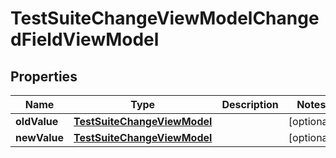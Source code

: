 
# TestSuiteChangeViewModelChangedFieldViewModel

## Properties
| Name | Type | Description | Notes |
| ------------ | ------------- | ------------- | ------------- |
| **oldValue** | [**TestSuiteChangeViewModel**](TestSuiteChangeViewModel.md) |  |  [optional] |
| **newValue** | [**TestSuiteChangeViewModel**](TestSuiteChangeViewModel.md) |  |  [optional] |



